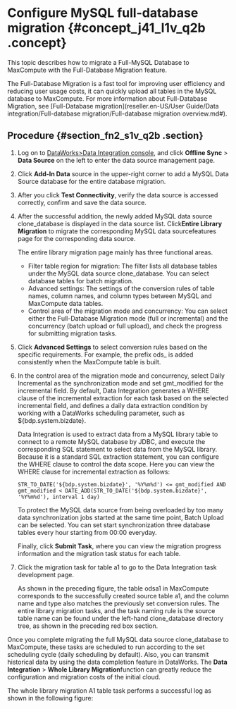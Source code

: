 # Configure MySQL full-database migration {#concept_j41_l1v_q2b .concept}

This topic describes how to migrate a Full-MySQL Database to MaxCompute with the Full-Database Migration feature.

The Full-Database Migration is a fast tool for improving user efficiency and reducing user usage costs, it can quickly upload all tables in the MySQL database to MaxCompute. For more information about Full-Database Migration, see [Full-Database migration](reseller.en-US/User Guide/Data integration/Full-database migration/Full-database migration overview.md#).

## Procedure {#section_fn2_s1v_q2b .section}

1.  Log on to [DataWorks\>Data Integration console](https://account.alibabacloud.com/login/login.htm), and click **Offline Sync** \> **Data Source** on the left to enter the data source management page.
2.  Click **Add-In Data** source in the upper-right corner to add a MySQL Data Source database for the entire database migration.
3.  After you click **Test Connectivity**, verify the data source is accessed correctly, confirm and save the data source.
4.  After the successful addition, the newly added MySQL data source clone\_database is displayed in the data source list. Click**Entire Library Migration** to migrate the corresponding MySQL data sourcefeatures page for the corresponding data source.

    The entire library migration page mainly has three functional areas.

    -   Filter table region for migration: The filter lists all database tables under the MySQL data source clone\_database. You can select database tables for batch migration.
    -   Advanced settings: The settings of the conversion rules of table names, column names, and column types between MySQL and MaxCompute data tables.
    -   Control area of the migration mode and concurrency: You can select either the Full-Database Migration mode \(full or incremental\) and the concurrency \(batch upload or full upload\), and check the progress for submitting migration tasks.
5.  Click **Advanced Settings** to select conversion rules based on the specific requirements. For example, the prefix ods\_ is added consistently when the MaxCompute table is built.
6.  In the control area of the migration mode and concurrency, select Daily Incremental as the synchronization mode and set gmt\_modified for the incremental field. By default, Data Integration generates a WHERE clause of the incremental extraction for each task based on the selected incremental field, and defines a daily data extraction condition by working with a DataWorks scheduling parameter, such as $\{bdp.system.bizdate\}.

    Data Integration is used to extract data from a MySQL library table to connect to a remote MySQL database by JDBC, and execute the corresponding SQL statement to select data from the MySQL library. Because it is a standard SQL extraction statement, you can configure the WHERE clause to control the data scope. Here you can view the WHERE clause for incremental extraction as follows:

    ```
    STR_TO_DATE('${bdp.system.bizdate}', '%Y%m%d') <= gmt_modified AND gmt_modified < DATE_ADD(STR_TO_DATE('${bdp.system.bizdate}', '%Y%m%d'), interval 1 day)
    ```

    To protect the MySQL data source from being overloaded by too many data synchronization jobs started at the same time point, Batch Upload can be selected. You can set start synchronization three database tables every hour starting from 00:00 everyday.

    Finally, click **Submit Task**, where you can view the migration progress information and the migration task status for each table.

7.  Click the migration task for table a1 to go to the Data Integration task development page.

    As shown in the preceding figure, the table odsa1 in MaxCompute corresponds to the successfully created source table a1, and the column name and type also matches the previously set conversion rules. The entire library migration tasks, and the task naming rule is the source table name can be found under the left-hand clone\_database directory tree, as shown in the preceding red box section.


Once you complete migrating the full MySQL data source clone\_database to MaxCompute, these tasks are scheduled to run according to the set scheduling cycle \(daily scheduling by default\). Also, you can transmit historical data by using the data completion feature in DataWorks. The **Data Integration** \> **Whole Library Migration**function can greatly reduce the configuration and migration costs of the initial cloud.

The whole library migration A1 table task performs a successful log as shown in the following figure:

